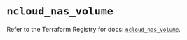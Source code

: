 # `ncloud_nas_volume`

Refer to the Terraform Registry for docs: [`ncloud_nas_volume`](https://registry.terraform.io/providers/navercloudplatform/ncloud/4.0.4/docs/resources/nas_volume).
